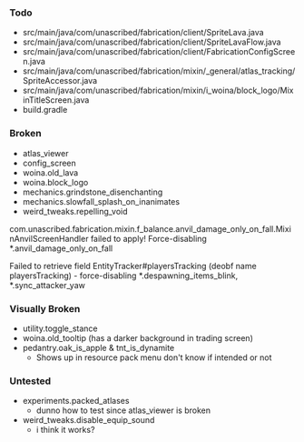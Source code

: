 ### Todo

- src/main/java/com/unascribed/fabrication/client/SpriteLava.java
- src/main/java/com/unascribed/fabrication/client/SpriteLavaFlow.java
- src/main/java/com/unascribed/fabrication/client/FabricationConfigScreen.java
- src/main/java/com/unascribed/fabrication/mixin/_general/atlas_tracking/SpriteAccessor.java
- src/main/java/com/unascribed/fabrication/mixin/i_woina/block_logo/MixinTitleScreen.java
- build.gradle

### Broken
- atlas_viewer
- config_screen
- woina.old_lava
- woina.block_logo
- mechanics.grindstone_disenchanting
- mechanics.slowfall_splash_on_inanimates
- weird_tweaks.repelling_void

com.unascribed.fabrication.mixin.f_balance.anvil_damage_only_on_fall.MixinAnvilScreenHandler failed to apply! Force-disabling *.anvil_damage_only_on_fall

Failed to retrieve field EntityTracker#playersTracking (deobf name playersTracking) - force-disabling *.despawning_items_blink, *.sync_attacker_yaw


### Visually Broken
- utility.toggle_stance
- woina.old_tooltip (has a darker background in trading screen)
- pedantry.oak_is_apple & tnt_is_dynamite
  - Shows up in resource pack menu don't know if intended or not


### Untested

- experiments.packed_atlases
  - dunno how to test since atlas_viewer is broken
- weird_tweaks.disable_equip_sound
  - i think it works?